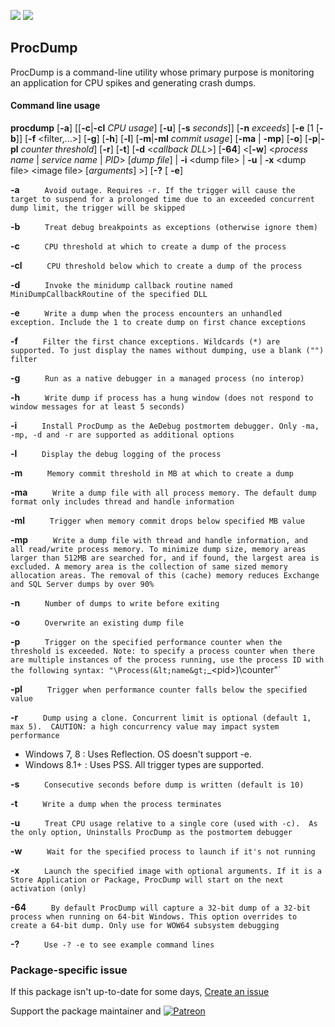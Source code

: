 [![](https://img.shields.io/chocolatey/v/procdump?color=green&label=procdump)](https://chocolatey.org/packages/procdump) [![](https://img.shields.io/chocolatey/dt/procdump)](https://chocolatey.org/packages/procdump)

## ProcDump
ProcDump is a command-line utility whose primary purpose is monitoring an application for CPU spikes and generating crash dumps. 

#### Command line usage

__procdump__ [__-a__] [[__-c__|__-cl__ _CPU usage_] [__-u__] [__-s__ _seconds_]] [__-n__ _exceeds_] [__-e__ [1 [__-b__]] [__-f__ &lt;filter,...&gt;] [__-g__] [__-h__] [__-l__] [__-m__|__-ml__ _commit usage_] [__-ma__ | __-mp__] [__-o__] [__-p__|__-pl__ _counter threshold_] [__-r__] [__-t__] [__-d__ &lt;_callback DLL_&gt;] [__-64__] &lt;[__-w__] &lt;_process name_ | _service name_ | _PID_&gt; [_dump file_] | __-i__ &lt;dump file&gt; | __-u__ | __-x__ &lt;dump file&gt; &lt;image file&gt; [_arguments_] &gt;] [__-?__ [ __-e__]

__-a__
`     Avoid outage. Requires -r. If the trigger will cause the target to suspend for a prolonged time due to an exceeded concurrent dump limit, the trigger will be skipped`

__-b__
`     Treat debug breakpoints as exceptions (otherwise ignore them)`

__-c__
`     CPU threshold at which to create a dump of the process`

__-cl__
`     CPU threshold below which to create a dump of the process`

__-d__
`     Invoke the minidump callback routine named MiniDumpCallbackRoutine of the specified DLL`

__-e__
`     Write a dump when the process encounters an unhandled exception. Include the 1 to create dump on first chance exceptions`

__-f__
`     Filter the first chance exceptions. Wildcards (*) are supported. To just display the names without dumping, use a blank ("") filter`

__-g__
`     Run as a native debugger in a managed process (no interop)`

__-h__
`     Write dump if process has a hung window (does not respond to window messages for at least 5 seconds)`

__-i__
`     Install ProcDump as the AeDebug postmortem debugger. Only -ma, -mp, -d and -r are supported as additional options`

__-l__
`     Display the debug logging of the process`

__-m__
`     Memory commit threshold in MB at which to create a dump`

__-ma__
`     Write a dump file with all process memory. The default dump format only includes thread and handle information`

__-ml__
`     Trigger when memory commit drops below specified MB value`

__-mp__
`     Write a dump file with thread and handle information, and all read/write process memory. To minimize dump size, memory areas larger than 512MB are searched for, and if found, the largest area is excluded. A memory area is the collection of same sized memory allocation areas. The removal of this (cache) memory reduces Exchange and SQL Server dumps by over 90%`

__-n__
`     Number of dumps to write before exiting`

__-o__
`     Overwrite an existing dump file`

__-p__
`     Trigger on the specified performance counter when the threshold is exceeded. Note: to specify a process counter when there are multiple instances of the process running, use the process ID with the following syntax: "\Process(&lt;name&gt;`_&lt;pid&gt;)\counter"`

__-pl__
`     Trigger when performance counter falls below the specified value`

__-r__
`     Dump using a clone. Concurrent limit is optional (default 1, max 5).  CAUTION: a high concurrency value may impact system performance`
      
  * Windows 7, 8 : Uses Reflection. OS doesn't support -e.      
  * Windows 8.1+ : Uses PSS. All trigger types are supported.      

__-s__
`     Consecutive seconds before dump is written (default is 10)`

__-t__
`     Write a dump when the process terminates`

__-u__
`     Treat CPU usage relative to a single core (used with -c).  As the only option, Uninstalls ProcDump as the postmortem debugger`

__-w__
`     Wait for the specified process to launch if it's not running`

__-x__
`     Launch the specified image with optional arguments. If it is a Store Application or Package, ProcDump will start on the next activation (only)`

__-64__
`     By default ProcDump will capture a 32-bit dump of a 32-bit process when running on 64-bit Windows. This option overrides to create a 64-bit dump. Only use for WOW64 subsystem debugging`

__-?__
`     Use -? -e to see example command lines`

### Package-specific issue
If this package isn't up-to-date for some days, [Create an issue](https://github.com/tunisiano187/Chocolatey-packages/issues/new/choose)

Support the package maintainer and [![Patreon](https://cdn.jsdelivr.net/gh/tunisiano187/Chocolatey-packages@d15c4e19c709e7148588d4523ffc6dd3cd3c7e5e/icons/patreon.png)](https://www.patreon.com/tunisiano)